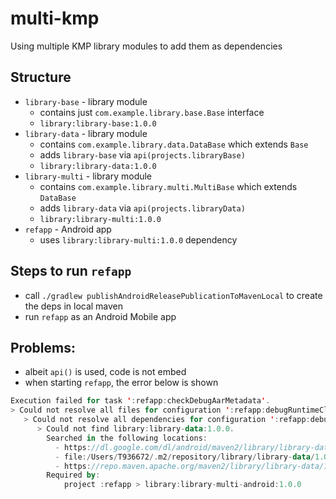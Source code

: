 # multi-kmp
Using multiple KMP library modules to add them as dependencies

## Structure
- `library-base` - library module
    - contains just `com.example.library.base.Base` interface
    - `library:library-base:1.0.0`
- `library-data` - library module
  - contains `com.example.library.data.DataBase` which extends `Base`
  - adds `library-base` via `api(projects.libraryBase)`
  - `library:library-data:1.0.0`
- `library-multi` - library module
  - contains `com.example.library.multi.MultiBase` which extends `DataBase`
  - adds `library-data` via `api(projects.libraryData)`
  - `library:library-multi:1.0.0`
- `refapp` - Android app
    - uses `library:library-multi:1.0.0` dependency

## Steps to run `refapp`
- call `./gradlew publishAndroidReleasePublicationToMavenLocal` to create the deps in local maven
- run `refapp` as an Android Mobile app

## Problems:
- albeit `api()` is used, code is not embed
- when starting `refapp`, the error below is shown

```kotlin
Execution failed for task ':refapp:checkDebugAarMetadata'.
> Could not resolve all files for configuration ':refapp:debugRuntimeClasspath'.
   > Could not resolve all dependencies for configuration ':refapp:debugRuntimeClasspath'.
      > Could not find library:library-data:1.0.0.
        Searched in the following locations:
          - https://dl.google.com/dl/android/maven2/library/library-data/1.0.0/library-data-1.0.0.pom
          - file:/Users/T936672/.m2/repository/library/library-data/1.0.0/library-data-1.0.0.pom
          - https://repo.maven.apache.org/maven2/library/library-data/1.0.0/library-data-1.0.0.pom
        Required by:
            project :refapp > library:library-multi-android:1.0.0


```